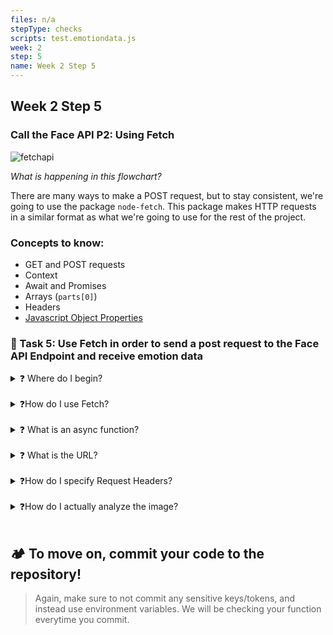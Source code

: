 ```yaml
---
files: n/a
stepType: checks
scripts: test.emotiondata.js
week: 2
step: 5
name: Week 2 Step 5
---
```


## Week 2 Step 5

### Call the Face API P2: Using Fetch

![fetchapi](https://user-images.githubusercontent.com/69332964/103604217-6e969280-4ede-11eb-8843-2df2bccae8fa.png)

*What is happening in this flowchart?*

There are many ways to make a POST request, but to stay consistent, we're going to use the package  `node-fetch`. This package makes HTTP requests in a similar format as what we're going to use for the rest of the project.


### Concepts to know:
* GET and POST requests
* Context
* Await and Promises
* Arrays (`parts[0]`)
* Headers
* [Javascript Object Properties](https://www.sitepoint.com/back-to-basics-javascript-object-syntax/#:~:text=Accessing%20Properties,followed%20by%20the%20property%20name.)

### 📝 Task 5: Use Fetch in order to send a post request to the Face API Endpoint and receive emotion data

<details>
<summary>❓ Where do I begin?</summary>
</br>

**Install the package using the same format we did for `parse-multipart`.**

```js
//install the node-fetch pacakge
var fetch = '<CODE HERE>'
```
When you've finished installing, read through the [**API** section](https://www.npmjs.com/package/node-fetch#api) of the documentation. We're going to make a call using the `fetch(url, {options})` function.

> API Documentation can be tricky sometimes...Here's something to [help](https://learn.parabola.io/docs/reading-api-docs)
<br>
</details>
<br>
<details>
<summary>❓How do I use Fetch?</summary>
</br>

We're calling the `fetch` function - notice the **await** keyword, which we need because `fetch` returns a **Promise**, which is a proxy for a value that isn't currently known. You can read about Javascript promises [here](https://developer.mozilla.org/en-US/docs/Web/JavaScript/Reference/Global_Objects/Promise). 

Javascript is what we call a "synchronous" language, meaning operations in Javascript block other operations from executing until they are complete, creating a sense of single directional flow. This means that only one operation can happen at a time. However, in order to maximize efficiency (save time and resources), Javascript allows the use of asynchronous functions.
<br>
</details>
<br>
<details>
<summary>❓ What is an async function?</summary>
</br>

Simply put, async functions allow other operations to continue running as they are being executed. Refer to [this site](https://dev.to/hardy613/asynchronous-vs-synchronous-programming-23ed) for more information.

Promises are sychnronous objects, similar to their real life meaning, return a value at some point in the future, or a reason for why that value could not be returned - they represent the result of an async function that may or may not be resolved.

> [Is JavaScript Synchronous or Asynchronous? What the Hell is a Promise?](https://developer.mozilla.org/en-US/docs/Web/JavaScript/Reference/Global_Objects/Promise)

> [Master the JavaScript Interview: What is a Promise?](https://medium.com/better-programming/is-javascript-synchronous-or-asynchronous-what-the-hell-is-a-promise-7aa9dd8f3bfb)
</br>
</details>
<br>
<details>
<summary>❓ What is the URL?</summary>
</br>

Notice that the URL is just the uriBase with the params we specified earlier appended on.

For now, fill in the `method`  and `body`.  

```js
async function analyzeImage(img){
    
    const subscriptionKey = '<YOUR SUBSCRIPTION KEY>';
    const uriBase = '<YOUR ENDPOINT>' + '/face/v1.0/detect';

    let params = new URLSearchParams({
        'returnFaceId': 'true',
        'returnFaceAttributes': 'emotion'
    })

    
    //COMPLETE THE CODE
    let resp = await fetch(uriBase + '?' + params.toString(), {
        method: '<METHOD>',  //WHAT TYPE OF REQUEST?
        body: '<BODY>',  //WHAT ARE WE SENDING TO THE API?
        headers: {
            '<HEADER NAME>': '<HEADER VALUE>'  //do this in the next section
        }
    })

    let data = await resp.json();
    
    return data; 
}
```
</details>
<br>
<details>
<summary>❓How do I specify Request Headers?</summary>
</br>

Go back to the Face API documentation [here](https://westus.dev.cognitive.microsoft.com/docs/services/563879b61984550e40cbbe8d/operations/563879b61984550f30395236), and find the **Request headers** section. 

There are two headers that you need. I've provided the format below. Enter in the two header names and their two corresponding values. 

FYI: The `Content-Type`  header should be set to`'application/octet-stream'`.  This specifies a binary file.

```js
    //COMPLETE THE CODE
    let resp = await fetch(uriBase + '?' + params.toString(), {
        method: '<METHOD>',  //WHAT TYPE OF REQUEST?
        body: '<BODY>',  //WHAT ARE WE SENDING TO THE API?
      
      	//ADD YOUR TWO HEADERS HERE
        headers: {
            '<HEADER NAME>': '<HEADER VALUE>'
        }
    })
```

</details>
<br>
<details>
<summary>❓How do I actually analyze the image?</summary>
</br>

Call the `analyzeImage` function in `module.exports`. Add the code below into `module.exports`.

Remember that `parts` represents the parsed multipart form data. It is an array of parts, each one described by a filename, a type and a data. Since we only sent one file, it is stored in index 0, and we want the `data`  property to access the binary file– hence `parts[0].data`. Then in the HTTP response of our Azure function, we store the result of the API call.

```js
//module.exports function

//analyze the image
var result = await analyzeImage(parts[0].data);

context.res = {
	body: {
		result
	}
};

console.log(result)
context.done(); 

```

</details>
<br>

## 🏕️ To move on, commit your code to the repository!
> Again, make sure to not commit any sensitive keys/tokens, and instead use environment variables. We will be checking your function everytime you commit.

